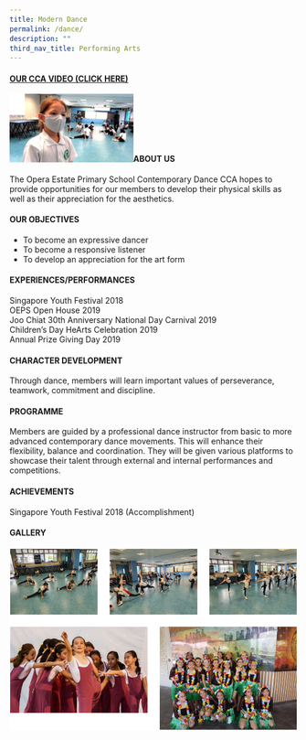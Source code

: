 ```yaml
---
title: Modern Dance
permalink: /dance/
description: ""
third_nav_title: Performing Arts
---
```

<h4><strong><a title="Our CCA Video (Click here)" href="https://drive.google.com/file/d/1OELZKspUXkxmzB0Zo-Tg7x5cZ25llv_r/view?usp=sharing" target="_blank" rel="noopener">OUR CCA VIDEO (CLICK HERE)</a></strong></h4>
<a href="https://drive.google.com/file/d/1OELZKspUXkxmzB0Zo-Tg7x5cZ25llv_r/view?usp=sharing"><img style="width: 43%;" src="/images/dance1.jpg" align = "left" /></a><br><br><br><br><br>
<h4><strong>ABOUT US</strong></h4>
<p>The Opera Estate Primary School Contemporary Dance CCA hopes to provide opportunities for our members to develop their physical skills as well as their appreciation for the aesthetics.</p>
<h4><strong>OUR OBJECTIVES</strong></h4>
<ul>
<li>To become an expressive dancer</li>
<li>To become a responsive listener</li>
<li>To develop an appreciation for the art form</li>
</ul>
<h4><strong>EXPERIENCES/PERFORMANCES</strong></h4>
<p>Singapore Youth Festival 2018<br />OEPS Open House 2019<br />Joo Chiat 30th Anniversary National Day Carnival 2019<br />Children&rsquo;s Day HeArts Celebration 2019<br />Annual Prize Giving Day 2019</p>
<h4><strong>CHARACTER DEVELOPMENT</strong></h4>
<p>Through dance, members will learn important values of perseverance, teamwork, commitment and discipline.</p>
<h4><strong>PROGRAMME</strong></h4>
<p>Members are guided by a professional dance instructor from basic to more advanced contemporary dance movements. This will enhance their flexibility, balance and coordination. They will be given various platforms to showcase their talent through external and internal performances and competitions.</p>
<h4><strong>ACHIEVEMENTS</strong></h4>
<p>Singapore Youth Festival 2018 (Accomplishment)</p>
<h4><strong>GALLERY</strong></h4>
<img src="/images/dance2.png">